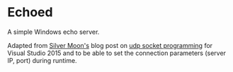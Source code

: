 # Echoed
A simple Windows echo server.

Adapted from <a href="https://github.com/silv3rm00n">Silver Moon's</a> blog post on <a href="http://www.binarytides.com/udp-socket-programming-in-winsock/">udp socket programming</a> for Visual Studio 2015 and to be able to set the connection parameters (server IP, port) during runtime.
